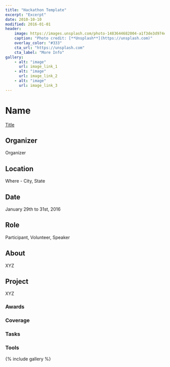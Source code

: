 ```yaml
---
title: "Hackathon Template"
excerpt: "Excerpt"
date: 2010-10-10
modified: 2016-01-01
header:
	image: https://images.unsplash.com/photo-1483644682004-a1f3de3d974e?dpr=1&auto=compress,format&fit=max&w=1000&q=80&cs=tinysrgb&crop=
	caption: "Photo credit: [**Unsplash**](https://unsplash.com)"
	overlay_color: "#333"
	cta_url: "https://unsplash.com"
	cta_label: "More Info"
gallery:
	- alt: "image"
	  url: image_link_1
	- alt: "image"
	  url: image_link_2
	- alt: "image"
	  url: image_link_3
---
```


# Name

<a title="Title" href="link" target="_blank" rel="noopener">Title</a>

## Organizer

Organizer

## Location

Where - City, State

## Date

January 29th to 31st, 2016

## Role

Participant, Volunteer, Speaker

## About

XYZ

## Project

XYZ

### Awards

### Coverage

### Tasks

### Tools

{% include gallery %}
